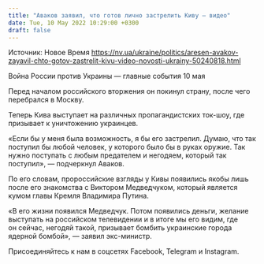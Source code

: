 ```yaml
---
title: "Аваков заявил, что готов лично застрелить Киву — видео"
date: Tue, 10 May 2022 10:29:00 +0300
draft: false
---
```

Источник: Новое Время https://nv.ua/ukraine/politics/aresen-avakov-zayavil-chto-gotov-zastrelit-kivu-video-novosti-ukrainy-50240818.html


Война России против Украины — главные события 10 мая

Перед началом российского вторжения он покинул страну, после чего перебрался в Москву.

Теперь Кива выступает на различных пропагандистских ток-шоу, где призывает к уничтожению украинцев.

«Если бы у меня была возможность, я бы его застрелил. Думаю, что так поступил бы любой человек, у которого было бы в руках оружие. Так нужно поступать с любым предателем и негодяем, который так поступил», — подчеркнул Аваков.

По его словам, пророссийские взгляды у Кивы появились якобы лишь после его знакомства с Виктором Медведчуком, который является кумом главы Кремля Владимира Путина.

«В его жизни появился Медведчук. Потом появились деньги, желание выступать на российском телевидении и в итоге мы его видим, где он сейчас, негодяй такой, призывает бомбить украинские города ядерной бомбой», — заявил экс-министр.

Присоединяйтесь к нам в соцсетях Facebook, Telegram и Instagram.
